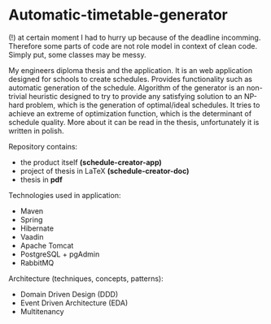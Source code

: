 # Automatic-timetable-generator

(!) at certain moment I had to hurry up because of the deadline incomming. Therefore some parts of code are not role model in context of clean code. Simply put, some classes may be messy.

My engineers diploma thesis and the application. It is an web application designed for schools to create schedules. Provides functionality such as automatic generation of the schedule. Algorithm of the generator is an non-trivial heuristic designed to try to provide any satisfying solution to an NP-hard problem, which is the generation of optimal/ideal schedules. It tries to achieve an extreme of optimization function, which is the determinant of schedule quality. More about it can be read in the thesis, unfortunately it is written in polish.

Repository contains:
- the product itself <b>(schedule-creator-app)</b>
- project of thesis in LaTeX <b>(schedule-creator-doc)</b>
- thesis in <b>pdf</b>

Technologies used in application:
- Maven
- Spring
- Hibernate
- Vaadin
- Apache Tomcat
- PostgreSQL + pgAdmin
- RabbitMQ

Architecture (techniques, concepts, patterns):
- Domain Driven Design (DDD)
- Event Driven Architecture (EDA)
- Multitenancy
